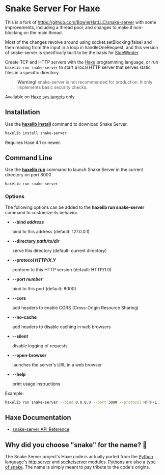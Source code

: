 # Snake Server For Haxe 

This is a fork of https://github.com/BowlerHatLLC/snake-server with some improvements, including a thread pool, and changes to make it non-blocking on the main thread. 

Most of the changes revolve around using socket.setBlocking(false) and then reading from the input in a loop in handleOneRequest, and this version of snake-server is specifically built to be the basis for [SideWinder](https://github.com/Falagard/SideWinder/)


Create TCP and HTTP servers with the [Haxe](https://haxe.org/) programming language, or run `haxelib run snake-server` to start a local HTTP server that serves static files in a specific directory.

> **Warning!** snake-server is not recommended for production. It only implements basic security checks.

Available on [Haxe sys targets](https://haxe.org/manual/std-sys.html) only.

## Installation

Use the [**haxelib install**](https://lib.haxe.org/documentation/using-haxelib/#install) command to download Snake Server.

```sh
haxelib install snake-server
```

Requires Haxe 4.1 or newer.

## Command Line

Use the [**haxelib run**](https://lib.haxe.org/documentation/using-haxelib/#run) command to launch Snake Server in the current directory on port 8000.

```sh
haxelib run snake-server
```

### Options

The following options can be added to the **haxelib run snake-server** command to customize its behavior.

- **--bind _address_**

  bind to this address (default: 127.0.0.1)

- **--directory _path/to/dir_**

  serve this directory (default: current directory)

- **--protocol _HTTP/X.Y_**

  conform to this HTTP version (default: HTTP/1.0)

- **--port _number_**

  bind to this port (default: 8000)

- **--cors**

  add headers to enable CORS (Cross-Origin Resource Sharing)

- **--no-cache**

  add headers to disable caching in web browsers

- **--silent**

  disable logging of requests

- **--open-browser**

  launches the server's URL in a web browser

- **--help**

  print usage instructions

Example:

```sh
haxelib run snake-server --bind 0.0.0.0 --port 3000 --protocol HTTP/1.1 --directory www
```

## Haxe Documentation

- [snake-server API Reference](https://bowlerhatllc.github.io/snake-server/)

## Why did you choose "snake" for the name? 🐍

The Snake Server project's Haxe code is actually ported from the [Python](https://python.org/) language's [http.server](https://docs.python.org/3/library/http.server.html) and [socketserver](https://docs.python.org/3/library/socketserver.html) modules. [Pythons](<https://en.wikipedia.org/wiki/Python_(genus)>) are also a [type of snake](https://en.wikipedia.org/wiki/Snake). The name is simply meant to pay tribute to the code's origins.
